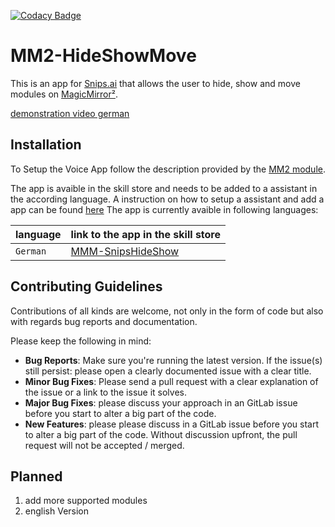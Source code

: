 [![Codacy Badge](https://api.codacy.com/project/badge/Grade/1e1adb6de1da423f98afb8d1086dc228)](https://www.codacy.com/app/Snips/MM2-HideShowMove?utm_source=github.com&amp;utm_medium=referral&amp;utm_content=maxbachmann-snips/MM2-HideShowMove&amp;utm_campaign=Badge_Grade)

# MM2-HideShowMove
This is an app for [Snips.ai](https://snips.ai/) that allows the user to hide, show and move modules on [MagicMirror²](https://github.com/MichMich/MagicMirror). 

[demonstration video german](https://www.youtube.com/watch?v=09XWlDiJ6dM)

## Installation 
To Setup the Voice App follow the description provided by the [MM2 module](https://github.com/maxbachmann-magicmirror2/MMM-HideShowMove).

The app is avaible in the skill store and needs to be added to a assistant in the according language. A instruction on how to setup a assistant and add a app can be found [here](https://docs.snips.ai/articles/console/actions/skills)
The app is currently avaible in following languages:

| language | link to the app in the skill store                                       |
|----------|--------------------------------------------------------------------------|
| `German` | [MMM-SnipsHideShow](https://console.snips.ai/store/de/skill_kzPyY9z80KY) |

## Contributing Guidelines
Contributions of all kinds are welcome, not only in the form of code but also with regards bug reports and documentation.

Please keep the following in mind:

-   **Bug Reports**:  Make sure you're running the latest version. If the issue(s) still persist: please open a clearly documented issue with a clear title.
-   **Minor Bug Fixes**: Please send a pull request with a clear explanation of the issue or a link to the issue it solves.
-   **Major Bug Fixes**: please discuss your approach in an GitLab issue before you start to alter a big part of the code.
-   **New Features**: please please discuss in a GitLab issue before you start to alter a big part of the code. Without discussion upfront, the pull request will not be accepted / merged.

## Planned
1.  add more supported modules
2.  english Version
